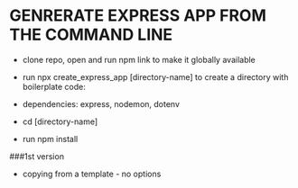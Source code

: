 # GENRERATE EXPRESS APP FROM THE COMMAND LINE

- clone repo, open and run npm link to make it globally available
- run npx create_express_app [directory-name] to create a directory with boilerplate code:

- dependencies: express, nodemon, dotenv

- cd [directory-name]
- run npm install

###1st version

- copying from a template - no options
